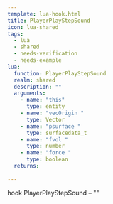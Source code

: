 ```yaml
---
template: lua-hook.html
title: PlayerPlayStepSound
icon: lua-shared
tags:
  - lua
  - shared
  - needs-verification
  - needs-example
lua:
  function: PlayerPlayStepSound
  realm: shared
  description: ""
  arguments:
    - name: "this"
      type: entity
    - name: "vecOrigin "
      type: Vector
    - name: "psurface "
      type: surfacedata_t
    - name: "fvol "
      type: number
    - name: "force "
      type: boolean
  returns:
    
---
```


<div class="lua__search__keywords">
hook PlayerPlayStepSound &#x2013; ""
</div>
